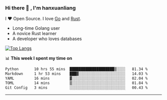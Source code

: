 ### Hi there 👋 , I'm hanxuanliang

<!--
**hanxuanliang/hanxuanliang** is a ✨ _special_ ✨ repository because its `README.md` (this file) appears on your GitHub profile.

Here are some ideas to get you started:

- 🔭 I’m currently working on ...
- 🌱 I’m currently learning ...
- 👯 I’m looking to collaborate on ...
- 🤔 I’m looking for help with ...
- 💬 Ask me about ...
- 📫 How to reach me: ...
- 😄 Pronouns: ...
- ⚡ Fun fact: ...
-->
I ❤ Open Source. I love [Go](https://golang.org) and [Rust](https://www.rust-lang.org/zh-CN/).

* Long-time Golang user
* A novice Rust learner
* A developer who loves databases

[![Top Langs](https://github-readme-stats.vercel.app/api?username=hanxuanliang&show_icons=true&count_private=true&line_height=40)](https://github.com/anuraghazra/github-readme-stats)

📊 **This week I spent my time on**
<!--START_SECTION:waka-->

```txt
Python       10 hrs 55 mins  ████████████████████▒░░░░   81.34 %
Markdown     1 hr 53 mins    ███▓░░░░░░░░░░░░░░░░░░░░░   14.03 %
YAML         16 mins         ▓░░░░░░░░░░░░░░░░░░░░░░░░   02.04 %
TOML         14 mins         ▒░░░░░░░░░░░░░░░░░░░░░░░░   01.84 %
Git Config   3 mins          ░░░░░░░░░░░░░░░░░░░░░░░░░   00.43 %
```

<!--END_SECTION:waka-->

***
